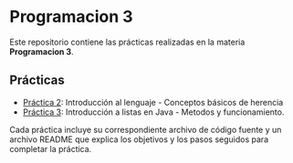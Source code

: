 # Programacion 3

Este repositorio contiene las prácticas realizadas en la materia **Programacion 3**.

## Prácticas

- [Práctica 2](Practica2/): Introducción al lenguaje - Conceptos básicos de herencia
- [Práctica 3](Practica3/): Introducción a listas en Java - Metodos y funcionamiento.

Cada práctica incluye su correspondiente archivo de código fuente y un archivo README que explica los objetivos y los pasos seguidos para completar la práctica.

